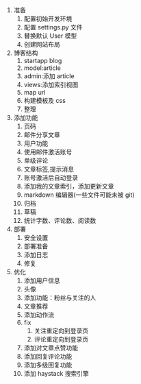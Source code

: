 1. 准备
    1. 配置初始开发环境
    2. 配置 settings.py 文件
    3. 替换默认 User 模型
    4. 创建网站布局
2. 博客结构
    1. startapp blog
    2. model:article
    3. admin:添加 article
    4. views:添加索引视图
    5. map url
    6. 构建模板及 css
    7. 整理
3. 添加功能
    1. 页码
    2. 邮件分享文章
    3. 用户功能
    4. 使用邮件激活账号
    5. 单级评论
    6. 文章标签,提示消息
    7. 账号激活后自动登录
    8. 添加我的文章索引，添加更新文章
    9. markdown 编辑器(一些文件可能未被 git)
    10. 归档
    11. 草稿
    12. 统计字数、评论数、阅读数
4. 部署
    1. 安全设置
    2. 部署准备
    3. 添加日志
    4. 修复
5. 优化
    1. 添加用户信息
    2. 头像
    3. 添加功能：粉丝与关注的人
    4. 文章推荐
    5. 添加动作流
    6. fix
        1. 关注重定向到登录页
        2. 评论重定向到登录页
    7. 添加对文章点赞功能
    8. 添加回复评论功能
    9. 添加多级回复功能
    10. 添加 haystack 搜索引擎
    
        